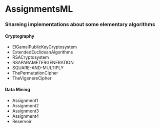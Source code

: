 # AssignmentsML
### Shareing implementations about some elementary algorithms


#### Cryptography
* ElGamalPublicKeyCryptosystem
* ExtendedEuclideanAlgorithms
* RSACryptosystem
* RSAPARAMETERGENERATION
* SQUARE-AND-MULTIPLY
* ThePermutationCipher
* TheVigenereCipher

#### Data Mining
* Assignment1
* Assignment2
* Assignment3
* Assignment4
* Reservoir
